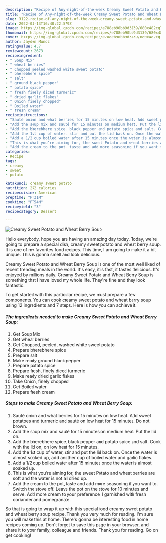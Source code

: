 ```yaml
---
description: "Recipe of Any-night-of-the-week Creamy Sweet Potato and Wheat Berry Soup"
title: "Recipe of Any-night-of-the-week Creamy Sweet Potato and Wheat Berry Soup"
slug: 3122-recipe-of-any-night-of-the-week-creamy-sweet-potato-and-wheat-berry-soup
date: 2022-03-13T16:40:22.579Z
image: https://img-global.cpcdn.com/recipes/e788eb90bb9d3139/680x482cq70/creamy-sweet-potato-and-wheat-berry-soup-recipe-main-photo.jpg
thumbnail: https://img-global.cpcdn.com/recipes/e788eb90bb9d3139/680x482cq70/creamy-sweet-potato-and-wheat-berry-soup-recipe-main-photo.jpg
cover: https://img-global.cpcdn.com/recipes/e788eb90bb9d3139/680x482cq70/creamy-sweet-potato-and-wheat-berry-soup-recipe-main-photo.jpg
author: Jayden Munoz
ratingvalue: 4.7
reviewcount: 2673
recipeingredient:
- " Soup Mix"
- " wheat berries"
- " Chopped peeled washed white sweet potato"
- " bherebhere spice"
- " salt"
- " ground black pepper"
- " potato spice"
- " fresh finely diced turmeric"
- " dried garlic flakes"
- " Onion finely chopped"
- " Boiled water"
- " fresh cream"
recipeinstructions:
- "Sauté onion and what berries for 15 minutes on low heat. Add sweet potatoes and turmeric and sauté on low heat for 15 minutes. Do not brown."
- "Add the soup mix and sauté for 15 minutes on medium heat. Put the lid on."
- "Add the bherebhere spice, black pepper and potato spice and salt. Cook with the lid on, on low heat for 15 minutes."
- "Add the 1st cup of water, stir and put the lid back on. Once the water is almost soaked up, add another cup of boiled water and garlic flakes."
- "Add a 1/2 cup boiled water after 15 minutes once the water is almost soaked up."
- "This is what you’re aiming for, the sweet Potato and wheat berries are soft and the water is not all dried up."
- "Add the cream to the pot, taste and add more seasoning if you want to. Switch the stove off. Leave the pot on the stove for 10 minutes and serve. Add more cream to your preference. I garnished with fresh coriander and pomegranate."
categories:
- Recipe
tags:
- creamy
- sweet
- potato

katakunci: creamy sweet potato 
nutrition: 252 calories
recipecuisine: American
preptime: "PT31M"
cooktime: "PT54M"
recipeyield: "3"
recipecategory: Dessert

---
```



![Creamy Sweet Potato and Wheat Berry Soup](https://img-global.cpcdn.com/recipes/e788eb90bb9d3139/680x482cq70/creamy-sweet-potato-and-wheat-berry-soup-recipe-main-photo.jpg)

Hello everybody, hope you are having an amazing day today. Today, we're going to prepare a special dish, creamy sweet potato and wheat berry soup. It is one of my favorites food recipes. This time, I am going to make it a bit unique. This is gonna smell and look delicious.

Creamy Sweet Potato and Wheat Berry Soup is one of the most well liked of recent trending meals in the world. It's easy, it is fast, it tastes delicious. It's enjoyed by millions daily. Creamy Sweet Potato and Wheat Berry Soup is something that I have loved my whole life. They're fine and they look fantastic.




To get started with this particular recipe, we must prepare a few components. You can cook creamy sweet potato and wheat berry soup using 12 ingredients and 7 steps. Here is how you can achieve it.

<!--inarticleads1-->

##### The ingredients needed to make Creamy Sweet Potato and Wheat Berry Soup:

1. Get  Soup Mix
1. Get  wheat berries
1. Get  Chopped, peeled, washed white sweet potato
1. Prepare  bherebhere spice
1. Prepare  salt
1. Make ready  ground black pepper
1. Prepare  potato spice
1. Prepare  fresh, finely diced turmeric
1. Make ready  dried garlic flakes
1. Take  Onion, finely chopped
1. Get  Boiled water
1. Prepare  fresh cream




<!--inarticleads2-->

##### Steps to make Creamy Sweet Potato and Wheat Berry Soup:

1. Sauté onion and what berries for 15 minutes on low heat. Add sweet potatoes and turmeric and sauté on low heat for 15 minutes. Do not brown.
1. Add the soup mix and sauté for 15 minutes on medium heat. Put the lid on.
1. Add the bherebhere spice, black pepper and potato spice and salt. Cook with the lid on, on low heat for 15 minutes.
1. Add the 1st cup of water, stir and put the lid back on. Once the water is almost soaked up, add another cup of boiled water and garlic flakes.
1. Add a 1/2 cup boiled water after 15 minutes once the water is almost soaked up.
1. This is what you’re aiming for, the sweet Potato and wheat berries are soft and the water is not all dried up.
1. Add the cream to the pot, taste and add more seasoning if you want to. Switch the stove off. Leave the pot on the stove for 10 minutes and serve. Add more cream to your preference. I garnished with fresh coriander and pomegranate.




So that is going to wrap it up with this special food creamy sweet potato and wheat berry soup recipe. Thank you very much for reading. I'm sure you will make this at home. There's gonna be interesting food in home recipes coming up. Don't forget to save this page in your browser, and share it to your family, colleague and friends. Thank you for reading. Go on get cooking!
